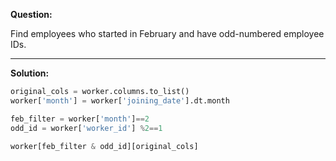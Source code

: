 **Question:**

Find employees who started in February and have odd-numbered employee IDs.

-------------------------------------------------------------------
**Solution:**
```python
original_cols = worker.columns.to_list()
worker['month'] = worker['joining_date'].dt.month

feb_filter = worker['month']==2
odd_id = worker['worker_id'] %2==1

worker[feb_filter & odd_id][original_cols]
```